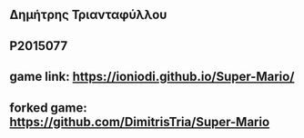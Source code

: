 ## Δημήτρης Τριανταφύλλου
## P2015077

## game link: https://ioniodi.github.io/Super-Mario/

## forked game: https://github.com/DimitrisTria/Super-Mario
